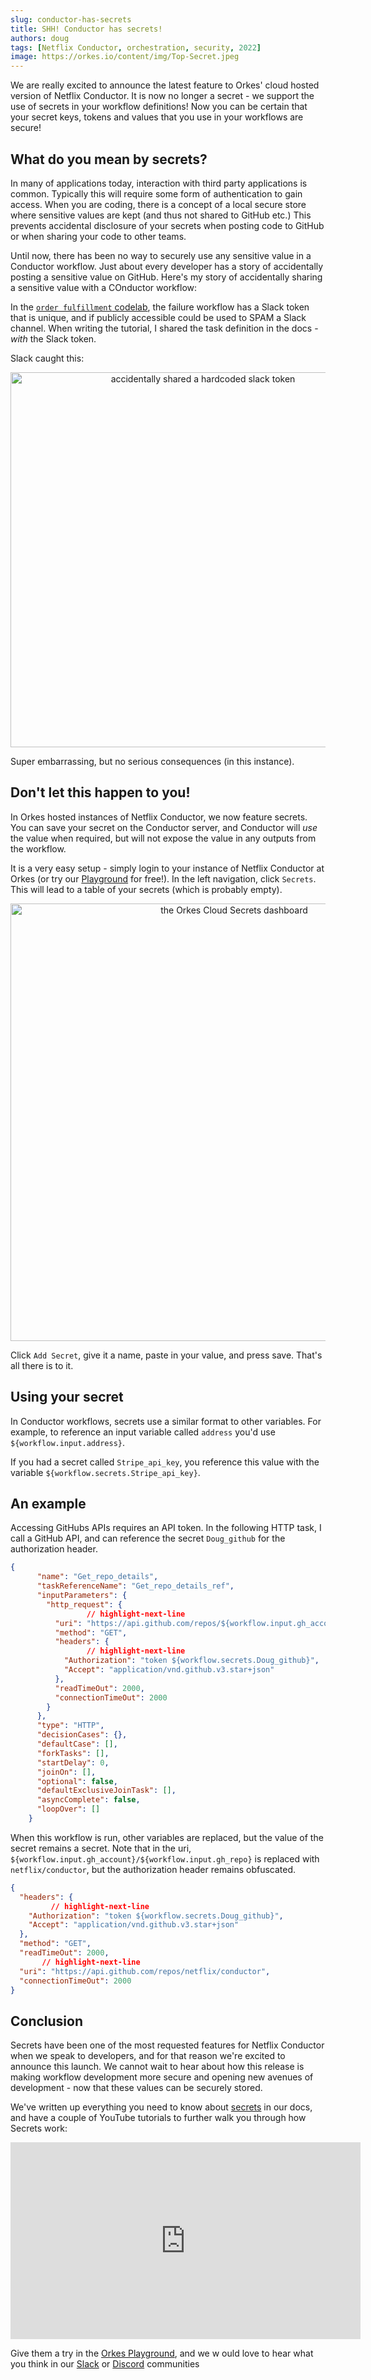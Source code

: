 ```yaml
---
slug: conductor-has-secrets
title: SHH! Conductor has secrets!
authors: doug 
tags: [Netflix Conductor, orchestration, security, 2022]
image: https://orkes.io/content/img/Top-Secret.jpeg
---
```



We are really excited to announce the latest feature to Orkes' cloud hosted version of Netflix Conductor.  It is now no longer a secret - we support the use of secrets in your workflow definitions! Now you can be certain that your secret keys, tokens and values that you use in your workflows are secure!


<!--truncate-->

## What do you mean by secrets?

In many of applications today, interaction with third party applications is common. Typically this will require some form of authentication to gain access.  When you are coding, there is a concept of a local secure store where sensitive values are kept (and thus not shared to GitHub etc.)  This prevents accidental disclosure of your secrets when posting code to GitHub or when sharing your code to other teams.

Until now, there has been no way to securely use any sensitive value in a Conductor workflow.  Just about every developer has a story of accidentally posting a sensitive value on GitHub. Here's my story of accidentally sharing a sensitive value with a COnductor workflow:

In the [`order fulfillment` codelab](https://orkes.io/content/docs/codelab/orderfulfillment5#adding-a-error-flow), the failure workflow has a Slack token that is unique, and if publicly accessible could be used to SPAM a Slack channel.  When writing the tutorial, I shared the task definition in the docs - *with* the Slack token.

Slack caught this:

<p align="center"><img src="/content/img/slack_oops.jpg" alt="accidentally shared a hardcoded slack token" width="600" style={{paddingBottom: 40, paddingTop: 40}} /></p>

Super embarrassing, but no serious consequences (in this instance).

## Don't let this happen to you!

In Orkes hosted instances of Netflix Conductor, we now feature secrets.  You can save your secret on the Conductor server, and Conductor will *use* the value when required, but will not expose the value in any outputs from the workflow.

It is a very easy setup - simply login to your instance of Netflix Conductor at Orkes (or try our [Playground](https://play.orkes.io) for free!).  In the left navigation, click `Secrets`.  This will lead to a table of your secrets (which is probably empty). 

<p align="center"><img src="/content/img/secrets_dashboard.jpg" alt="the Orkes Cloud Secrets dashboard" width="700" style={{paddingBottom: 40, paddingTop: 40}} /></p>

Click `Add Secret`, give it a name, paste in your value, and press save. That's all there is to it.

## Using your secret

In Conductor workflows, secrets use a similar format to other variables.  For example, to reference an input variable called `address` you'd use `${workflow.input.address}`.

If you had a secret called `Stripe_api_key`, you reference this value with the variable `${workflow.secrets.Stripe_api_key}`.

## An example

Accessing GitHubs APIs requires an API token.  In the following HTTP task, I call a GitHub API, and can reference the secret `Doug_github` for the authorization header.

```json
{
      "name": "Get_repo_details",
      "taskReferenceName": "Get_repo_details_ref",
      "inputParameters": {
        "http_request": {
                 // highlight-next-line
          "uri": "https://api.github.com/repos/${workflow.input.gh_account}/${workflow.input.gh_repo}",
          "method": "GET",
          "headers": {
                 // highlight-next-line
            "Authorization": "token ${workflow.secrets.Doug_github}",
            "Accept": "application/vnd.github.v3.star+json"
          },
          "readTimeOut": 2000,
          "connectionTimeOut": 2000
        }
      },
      "type": "HTTP",
      "decisionCases": {},
      "defaultCase": [],
      "forkTasks": [],
      "startDelay": 0,
      "joinOn": [],
      "optional": false,
      "defaultExclusiveJoinTask": [],
      "asyncComplete": false,
      "loopOver": []
    }
```

When this workflow is run, other variables are replaced, but the value of the secret remains a secret.  Note that in the uri, `${workflow.input.gh_account}/${workflow.input.gh_repo}` is replaced with `netflix/conductor`, but the authorization header remains obfuscated.

```json
{
  "headers": {
         // highlight-next-line
    "Authorization": "token ${workflow.secrets.Doug_github}",
    "Accept": "application/vnd.github.v3.star+json"
  },
  "method": "GET",
  "readTimeOut": 2000,
       // highlight-next-line
  "uri": "https://api.github.com/repos/netflix/conductor",
  "connectionTimeOut": 2000
}

```


## Conclusion

Secrets have been one of the most requested features for Netflix Conductor when we speak to developers, and for that reason we're excited to announce this launch.  We cannot wait to hear about how this release is making workflow development more secure and opening new avenues of development - now that these values can be securely stored.

We've written up everything you need to know about [secrets](/content/developer-guides/secrets-in-conductor) in our docs, and have a couple of YouTube tutorials to further walk you through how Secrets work:

<p align="center"><iframe width="560" height="315" src="https://www.youtube.com/embed/videoseries?list=PLa2RlPLMYyBXRPtTLfVAULeI26jscbhu-" title="YouTube video player" frameborder="0" allow="accelerometer; autoplay; clipboard-write; encrypted-media; gyroscope; picture-in-picture" allowfullscreen></iframe></p>

Give them a try in the [Orkes Playground](https://play.orkes.io), and we w ould love to hear what you think in our [Slack](https://join.slack.com/t/orkes-conductor/shared_invite/zt-xyxqyseb-YZ3hwwAgHJH97bsrYRnSZg) or [Discord](https://discord.com/invite/P6vVt9xKSQ) communities